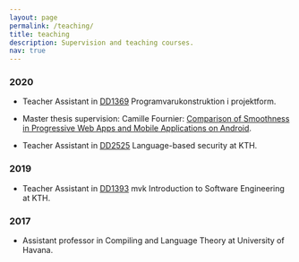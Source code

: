 ```yaml
---
layout: page
permalink: /teaching/
title: teaching
description: Supervision and teaching courses.
nav: true
---
```



<h3 class="year">2020</h3>

- Teacher Assistant in <a href="https://www.kth.se/social/course/DD1369/">DD1369</a> Programvarukonstruktion i projektform.

- Master thesis supervision: Camille Fournier: [Comparison of Smoothness in Progressive Web Apps and Mobile Applications on Android](http://www.csc.kth.se/~ann/MSC-PRESENTATIONS/2020/0703-Baudry.html).
- Teacher Assistant in <a href="https://www.kth.se/student/kurser/kurs/DD2525">DD2525</a> Language-based security at KTH.

<h3 class="year">2019</h3>

- Teacher Assistant in <a href="https://www.kth.se/student/kurser/kurs/DD1393">DD1393</a> mvk Introduction to Software Engineering at KTH.

<h3 class="year">2017</h3>

- Assistant professor in Compiling and Language Theory at University of Havana.